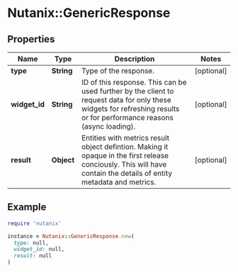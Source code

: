 # Nutanix::GenericResponse

## Properties

| Name | Type | Description | Notes |
| ---- | ---- | ----------- | ----- |
| **type** | **String** | Type of the response. | [optional] |
| **widget_id** | **String** | ID of this response. This can be used further by the client to request data for only these widgets for refreshing results or for performance reasons (async loading).  | [optional] |
| **result** | **Object** | Entities with metrics result object defintion. Making it opaque in the first release conciously. This will have contain the details of entity metadata and metrics.  | [optional] |

## Example

```ruby
require 'nutanix'

instance = Nutanix::GenericResponse.new(
  type: null,
  widget_id: null,
  result: null
)
```


